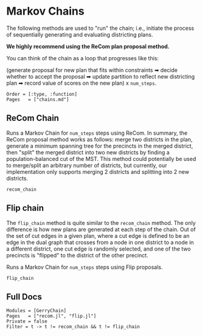 # Markov Chains

The following methods are used to "run" the chain; i.e., initiate the process of
sequentially generating and evaluating districting plans.

**We highly recommend using the ReCom plan proposal method.**

You can think of the chain as a loop that progresses like this:

(generate proposal for new plan that fits within constraints
➡ decide whether to accept the proposal
➡ update partition to reflect new districting plan
➡ record value of scores on the new plan)
x `num_steps`.

```@index
Order = [:type, :function]
Pages   = ["chains.md"]
```

## ReCom Chain

Runs a Markov Chain for `num_steps` steps using ReCom. In summary, the ReCom proposal method works as follows: merge two districts in the plan, generate a minimum spanning tree for the precincts in the merged district, then "split" the merged district into two new districts by finding a population-balanced cut of the MST. This method could potentially be used to merge/split an arbitrary number of districts, but currently, our implementation only supports merging 2 districts and splitting into 2 new districts.

```@docs
recom_chain
```

## Flip chain

The `flip_chain` method is quite similar to the `recom_chain` method. The only difference is how new plans are generated at each step of the chain. Out of the set of cut edges in a given plan, where a cut edge is defined to be an edge in the dual graph that crosses from a node in one district to a node in a different district, one cut edge is randomly selected, and one of the two precincts is "flipped" to the district of the other precinct.

Runs a Markov Chain for `num_steps` steps using Flip proposals.

```@docs
flip_chain
```

## Full Docs
```@autodocs
Modules = [GerryChain]
Pages   = ["recom.jl", "flip.jl"]
Private = false
Filter = t -> t != recom_chain && t != flip_chain
```
